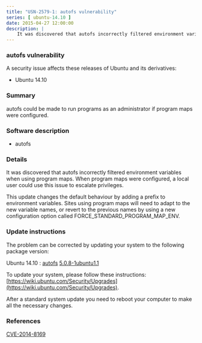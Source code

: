 ```yaml
---
title: "USN-2579-1: autofs vulnerability"
series: [ ubuntu-14.10 ]
date: 2015-04-27 12:00:00
description: |
    It was discovered that autofs incorrectly filtered environment variables when using program maps. When program maps were configured, a local user could use this issue to escalate privileges.
--- 
```

 
### autofs vulnerability

A security issue affects these releases of Ubuntu and its derivatives:

* Ubuntu 14.10

### Summary

autofs could be made to run programs as an administrator if program maps were configured.

### Software description

* autofs 

### Details

It was discovered that autofs incorrectly filtered environment variables when using program maps. When program maps were configured, a local user could use this issue to escalate privileges.

This update changes the default behaviour by adding a prefix to environment variables. Sites using program maps will need to adapt to the new variable names, or revert to the previous names by using a new configuration option called FORCE_STANDARD_PROGRAM_MAP_ENV. 

### Update instructions

The problem can be corrected by updating your system to the following package version:

Ubuntu 14.10
 : [autofs](https://launchpad.net/ubuntu/+source/autofs) <span> [5.0.8-1ubuntu1.1](https://launchpad.net/ubuntu/+source/autofs/5.0.8-1ubuntu1.1) </span> 

To update your system, please follow these instructions: [https://wiki.ubuntu.com/Security/Upgrades](https://wiki.ubuntu.com/Security/Upgrades).

After a standard system update you need to reboot your computer to make all the necessary changes. 

### References

 [CVE-2014-8169](http://people.ubuntu.com/~ubuntu-security/cve/CVE-2014-8169)
 
